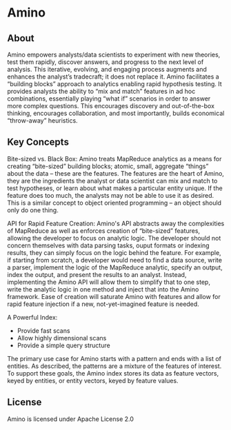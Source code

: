 Amino
=====

About
-----
Amino empowers analysts/data scientists to experiment with new theories, test them rapidly, discover answers, and progress to the next level of analysis. This iterative, evolving, and engaging process augments and enhances the analyst’s tradecraft; it does not replace it. Amino facilitates a “building blocks” approach to analytics enabling rapid hypothesis testing. It provides analysts the ability to “mix and match” features in ad hoc combinations, essentially playing “what if” scenarios in order to answer more complex questions. This encourages discovery and out-of-the-box thinking, encourages collaboration, and most importantly, builds economical “throw-away” heuristics.

Key Concepts
-------------
Bite-sized vs. Black Box: Amino treats MapReduce analytics as a means for creating “bite-sized” building blocks; atomic, small, aggregate “things” about the data – these are the features. The features are the heart of Amino, they are the ingredients the analyst or data scientist can mix and match to test hypotheses, or learn about what makes a particular entity unique. If the feature does too much, the analysts may not be able to use it as desired. This is a similar concept to object oriented programming – an object should only do one thing.

API for Rapid Feature Creation: Amino's API abstracts away the complexities of MapReduce as well as enforces creation of “bite-sized” features, allowing the developer to focus on analytic logic. The developer should not concern themselves with data parsing tasks, ouput formats or indexing results, they can simply focus on the logic behind the feature. For example, if starting from scratch, a developer would need to find a data source, write a parser, implement the logic of the MapReduce analytic, specify an output, index the output, and present the results to an analyst. Instead, implementing the Amino API will allow them to simplify that to one step, write the analytic logic in one method and inject that into the Amino framework. Ease of creation will saturate Amino with features and allow for rapid feature injection if a new, not-yet-imagined feature is needed.

A Powerful Index:
* Provide fast scans
* Allow highly dimensional scans
* Provide a simple query structure
 
The primary use case for Amino starts with a pattern and ends with a list of entities.  As described, the patterns are a mixture of the features of interest.  To support these goals, the Amino index stores its data as feature vectors, keyed by entities, or entity vectors, keyed by feature values.


License
--------
Amino is licensed under Apache License 2.0



